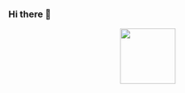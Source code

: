 ### Hi there 👋


<div id="header" align="center">
  <img src="https://giphy.com/embed/40DRc0W00UbgQ" width="100"
</div>

<!--
https://giphy.com/stickers/hacktiv8-coding-codingfromhome-fromhome-M9gbBd9nbDrOTu1Mqx?utm_source=media-link&utm_medium=landing&utm_campaign=Media+Links&utm_term=
https://giphy.com/gifs/computer-future-40DRc0W00UbgQ

**Saif-khan24/Saif-khan24** is a ✨ _special_ ✨ repository because its `README.md` (this file) appears on your GitHub profile.

Here are some ideas to get you started:

- 🔭 I’m currently working on ...
- 🌱 I’m currently learning ...
- 👯 I’m looking to collaborate on ...
- 🤔 I’m looking for help with ...
- 💬 Ask me about ...
- 📫 How to reach me: ...
- 😄 Pronouns: ...
- ⚡ Fun fact: ...
-->

